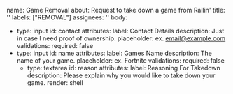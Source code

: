 name: Game Removal
about: Request to take down a game from Railin'
title: ''
labels: ["REMOVAL"]
assignees: ''
body:
  - type: input
    id: contact
    attributes:
      label: Contact Details
      description: Just in case I need proof of ownership.
      placeholder: ex. email@example.com
    validations:
      required: false
- type: input
    id: name
    attributes:
      label: Games Name
      description: The name of your game.
      placeholder: ex. Fortnite
    validations:
      required: false
  - type: textarea
    id: reason
    attributes:
      label: Reasoning For Takedown
      description: Please explain why you would like to take down your game.
      render: shell
